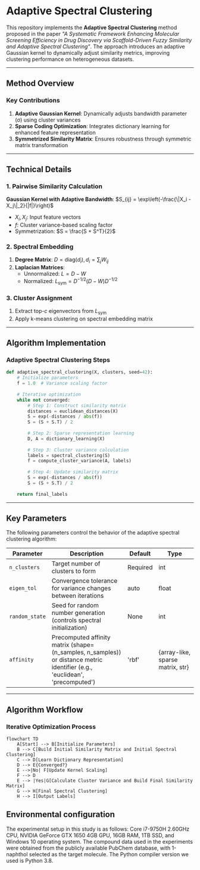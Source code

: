 # Adaptive Spectral Clustering

This repository implements the **Adaptive Spectral Clustering** method proposed in the paper *"A Systematic Framework Enhancing Molecular Screening Efficiency in Drug Discovery via Scaffold-Driven Fuzzy Similarity and Adaptive Spectral Clustering"*. The approach introduces an adaptive Gaussian kernel to dynamically adjust similarity metrics, improving clustering performance on heterogeneous datasets.

---

## Method Overview

### Key Contributions
1. **Adaptive Gaussian Kernel**: Dynamically adjusts bandwidth parameter (σ) using cluster variances
2. **Sparse Coding Optimization**: Integrates dictionary learning for enhanced feature representation
3. **Symmetrized Similarity Matrix**: Ensures robustness through symmetric matrix transformation

---

## Technical Details

### 1. Pairwise Similarity Calculation
**Gaussian Kernel with Adaptive Bandwidth**:
$S_{ij} = \exp\left(-\frac{\|X_i - X_j\|_2}{|f|}\right)$
- $X_i, X_j$: Input feature vectors
- $f$: Cluster variance-based scaling factor
- Symmetrization: $S = \frac{S + S^T}{2}$

### 2. Spectral Embedding
1. **Degree Matrix**: $D = \text{diag}(d_i), d_i = \sum_j W_{ij}$
2. **Laplacian Matrices**:
   - Unnormalized: $L = D - W$
   - Normalized: $L_{\text{sym}} = D^{-1/2} (D - W) D^{-1/2}$

### 3. Cluster Assignment
1. Extract top-$c$ eigenvectors from $L_{\text{sym}}$
2. Apply k-means clustering on spectral embedding matrix

---

## Algorithm Implementation

### Adaptive Spectral Clustering Steps
```python
def adaptive_spectral_clustering(X, clusters, seed=42):
    # Initialize parameters
    f = 1.0  # Variance scaling factor
    
    # Iterative optimization
    while not converged:
        # Step 1: Construct similarity matrix
        distances = euclidean_distances(X)
        S = exp(-distances / abs(f))
        S = (S + S.T) / 2
        
        # Step 2: Sparse representation learning
        D, A = dictionary_learning(X)
        
        # Step 3: Cluster variance calculation
        labels = spectral_clustering(S)
        f = compute_cluster_variance(A, labels)
        
        # Step 4: Update similarity matrix
        S = exp(-distances / abs(f))
        S = (S + S.T) / 2
    
    return final_labels
```
---

## Key Parameters

The following parameters control the behavior of the adaptive spectral clustering algorithm:

| Parameter         | Description                                                                 | Default  | Type    |
|-------------------|-----------------------------------------------------------------------------|----------|---------|
| `n_clusters`      | Target number of clusters to form                                           | Required | int     |
| `eigen_tol`             | Convergence tolerance for variance changes between iterations               | auto     | float   |
| `random_state`    | Seed for random number generation (controls spectral initialization)        | None     | int     |
| `affinity`    | Precomputed affinity matrix (shape=(n_samples, n_samples)) <br/>or distance metric identifier (e.g., 'euclidean', 'precomputed')  | 'rbf'      | {array-like, sparse matrix, str}   |

---

## Algorithm Workflow

### Iterative Optimization Process
```mermaid
flowchart TD
    A[Start] --> B[Initialize Parameters]
    B --> C[Build Initial Similarity Matrix and Initial Spectral Clustering]
    C --> D[Learn Dictionary Representation]
    D --> E{Converged?}
    E -->|No| F[Update Kernel Scaling]
    F --> D
    E --> |Yes|G[Calculate Cluster Variance and Build Final Similarity Matrix]
    G --> H[Final Spectral Clustering]
    H --> I[Output Labels]
```
## Environmental configuration
The experimental setup in this study is as follows: Core i7-9750H 2.60GHz CPU, NVIDIA GeForce GTX 1650 4GB GPU, 16GB RAM, 1TB SSD, and Windows 10 operating system. The compound data used in the experiments were obtained from the publicly available PubChem database, with 1-naphthol selected as the target molecule.
The Python compiler version we used is Python 3.8.
